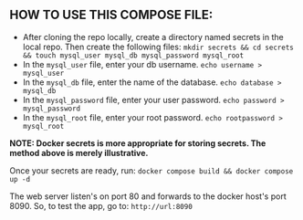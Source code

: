 ## HOW TO USE THIS COMPOSE FILE:
* After cloning the repo locally, create a directory named secrets in the local repo. Then create the following files:
```mkdir secrets && cd secrets && touch mysql_user mysql_db mysql_password mysql_root```
* In the `mysql_user` file, enter your db username. `echo username > mysql_user`
* In the `mysql_db` file, enter the name of the database. `echo database > mysql_db`
* In the `mysql_password` file, enter your user password.  `echo password > mysql_password`
* In the `mysql_root` file, enter your root password.  `echo rootpassword > mysql_root`

**NOTE: Docker secrets is more appropriate for storing secrets. The method above is merely illustrative.** 

Once your secrets are ready, run:
```docker compose build && docker compose up -d```

The web server listen's on port 80 and forwards to the docker host's port 8090. So, to test the app, go to:
`http://url:8090`
